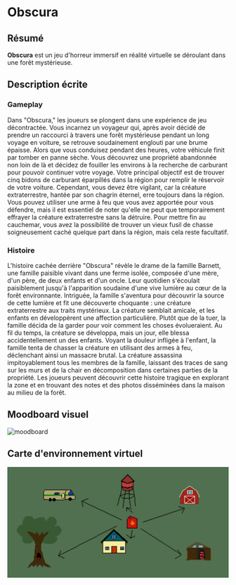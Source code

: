 # Obscura


## Résumé
**Obscura** est un jeu d'horreur immersif en réalité virtuelle se déroulant dans une forêt mystérieuse.

## Description écrite

### Gameplay

Dans "Obscura," les joueurs se plongent dans une expérience de jeu décontractée. Vous incarnez un voyageur qui, après avoir décidé de prendre un raccourci à travers une forêt mystérieuse pendant un long voyage en voiture, se retrouve soudainement englouti par une brume épaisse. Alors que vous conduisez pendant des heures, votre véhicule finit par tomber en panne sèche. Vous découvrez une propriété abandonnée non loin de là et décidez de fouiller les environs à la recherche de carburant pour pouvoir continuer votre voyage. Votre principal objectif est de trouver cinq bidons de carburant éparpillés dans la région pour remplir le réservoir de votre voiture. Cependant, vous devez être vigilant, car la créature extraterrestre, hantée par son chagrin éternel, erre toujours dans la région. Vous pouvez utiliser une arme à feu que vous avez apportée pour vous défendre, mais il est essentiel de noter qu'elle ne peut que temporairement effrayer la créature extraterrestre sans la détruire. Pour mettre fin au cauchemar, vous avez la possibilité de trouver un vieux fusil de chasse soigneusement caché quelque part dans la région, mais cela reste facultatif.

### Histoire 

L'histoire cachée derrière "Obscura" révèle le drame de la famille Barnett, une famille paisible vivant dans une ferme isolée, composée d'une mère, d'un père, de deux enfants et d'un oncle. Leur quotidien s'écoulait paisiblement jusqu'à l'apparition soudaine d'une vive lumière au cœur de la forêt environnante. Intriguée, la famille s'aventura pour découvrir la source de cette lumière et fit une découverte choquante : une créature extraterrestre aux traits mystérieux. La créature semblait amicale, et les enfants en développèrent une affection particulière. Plutôt que de la tuer, la famille décida de la garder pour voir comment les choses évolueraient. Au fil du temps, la créature se développa, mais un jour, elle blessa accidentellement un des enfants. Voyant la douleur infligée à l'enfant, la famille tenta de chasser la créature en utilisant des armes à feu, déclenchant ainsi un massacre brutal. La créature assassina impitoyablement tous les membres de la famille, laissant des traces de sang sur les murs et de la chair en décomposition dans certaines parties de la propriété. Les joueurs peuvent découvrir cette histoire tragique en explorant la zone et en trouvant des notes et des photos disséminées dans la maison au milieu de la forêt.


## Moodboard visuel
![moodboard](moodboard.png)

## Carte d'environnement virtuel
![map](boohoo.png)
